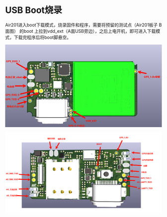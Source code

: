 # USB Boot烧录

Air201进入boot下载模式，烧录固件和程序，需要将预留的测试点（Air201板子 B面图） 的boot 上拉到vdd_ext（A面USB旁边），之后上电开机，即可进入下载模式，下载完程序后将boot脚悬空。

![image](image/air201_v1.3_%E6%B5%8B%E8%AF%95%E7%82%B9_%E6%AD%A3%E9%9D%A2.png)

![image](image/air201_v1.3_%E6%B5%8B%E8%AF%95%E7%82%B9_%E5%8F%8D%E9%9D%A2.png)